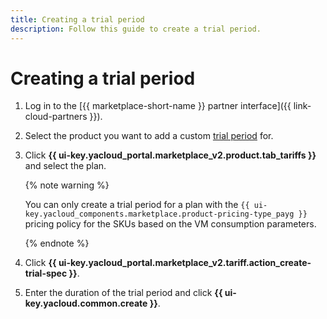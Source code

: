 ```yaml
---
title: Creating a trial period
description: Follow this guide to create a trial period.
---
```


# Creating a trial period

1. Log in to the [{{ marketplace-short-name }} partner interface]({{ link-cloud-partners }}).
1. Select the product you want to add a custom [trial period](../concepts/trial-period.md) for.
1. Click **{{ ui-key.yacloud_portal.marketplace_v2.product.tab_tariffs }}** and select the plan.

    {% note warning %}

    You can only create a trial period for a plan with the `{{ ui-key.yacloud_components.marketplace.product-pricing-type_payg }}` pricing policy for the SKUs based on the VM consumption parameters.

    {% endnote %}
    
1. Click **{{ ui-key.yacloud_portal.marketplace_v2.tariff.action_create-trial-spec }}**.
1. Enter the duration of the trial period and click **{{ ui-key.yacloud.common.create }}**.
